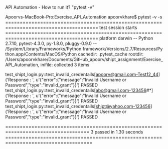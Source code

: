 API Automation - How to run it?
"pytest -v"

Apoorvs-MacBook-Pro:Exercise_API_Automation apoorvkhare$ pytest -v -s
====================================================================================== test session starts ======================================================================================
platform darwin -- Python 2.7.10, pytest-4.3.0, py-1.8.0, pluggy-0.9.0 -- /System/Library/Frameworks/Python.framework/Versions/2.7/Resources/Python.app/Contents/MacOS/Python
cachedir: .pytest_cache
rootdir: /Users/apoorvkhare/Documents/GitHub_apoorv/shipt_assignment/Exercise_API_Automation, inifile:
collected 3 items                                                                                                                                                                               

test_shipt_login.py::test_invalid_credentails[apoorv@gmail.com-Test12_44] ('Response : ', u'{"error":{"message":"Invalid Username or Password","type":"invalid_grant"}}')
PASSED
test_shipt_login.py::test_invalid_credentails[abc@gmail.com-123456#*] ('Response : ', u'{"error":{"message":"Invalid Username or Password","type":"invalid_grant"}}')
PASSED
test_shipt_login.py::test_invalid_credentails[shipt@yahoo.com-123456] ('Response : ', u'{"error":{"message":"Invalid Username or Password","type":"invalid_grant"}}')
PASSED

=================================================================================== 3 passed in 1.30 seconds ====================================================================================